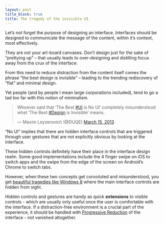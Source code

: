 ```yaml
---
layout: post
title_block: true
title: The tragedy of the invisible UI.
---
```


Let&rsquo;s not forget the purpose of designing an interface. Interfaces should be designed to communicate the message of the content, within it&rsquo;s context, most effectively.

They are *not* your art-board canvases. Don&rsquo;t design just for the sake of &ldquo;prettying up&rdquo; – that usually leads to over-designing and distilling focus away from the crux of the interface.


From this need to reduce distraction from the content itself comes the phrase &ldquo;the best design is invisible&rdquo; – leading to the trending rediscovery of &ldquo;flat&rdquo; and minimal design.

Yet people (and by people I mean large corporations included), tend to go a tad too far with this notion of minimalism.


<blockquote class="twitter-tweet"><p>Whoever said that &lsquo;The Best <a href="https://twitter.com/search/%23UI">#UI</a> is No UI&rsquo; completely misunderstood what &lsquo;The Best <a href="https://twitter.com/search/%23Design">#Design</a> is Invisible&rsquo; means.</p><footer>&mdash; Maxim Leyzerovich (@DUQE) <a href="https://twitter.com/DUQE/status/312562301133787137">March 15, 2013</a></footer></blockquote>

<script async src="//platform.twitter.com/widgets.js" charset="utf-8"></script>


&ldquo;No UI&rdquo; implies that there are hidden interface controls that are triggered through user gestures that are not explicitly obvious by looking at the interface.


These hidden controls definitely have their place in the interface design realm. Some good implementations include the 4 finger swipe on iOS to switch apps and the swipe from the edge of the screen on Android&rsquo;s Chrome to switch tabs.


However, when these two concepts get convoluted and misunderstood, you get [beautiful tragedies like Windows 8](https://www.youtube.com/watch?v=v4boTbv9_nU) where the main interface controls are hidden from sight.


Hidden controls and gestures are handy as quick **extensions** to visible controls - which are usually only useful once the user is comfortable with the interface. If a distraction-free environment is a crucial part of the experience, it should be handled with [Progressive Reduction](http://layervault.tumblr.com/post/42361566927/progressive-reduction) of the interface - not vanished altogether.





